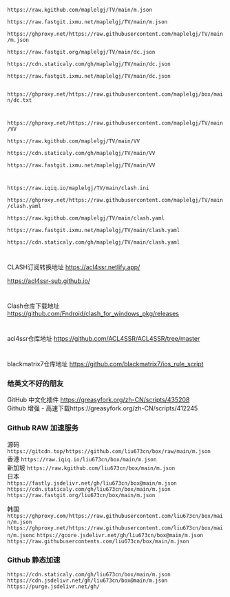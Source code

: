  
 `https://raw.kgithub.com/maplelgj/TV/main/m.json`  

 `https://raw.fastgit.ixmu.net/maplelgj/TV/main/m.json`  
  
 `https://ghproxy.net/https://raw.githubusercontent.com/maplelgj/TV/main/m.json`   

  
  
  `https://raw.fastgit.org/maplelgj/TV/main/dc.json` 
   
  `https://cdn.staticaly.com/gh/maplelgj/TV/main/dc.json` 

  `https://raw.fastgit.ixmu.net/maplelgj/TV/main/dc.json` 
  
  ` https://ghproxy.net/https://raw.githubusercontent.com/maplelgj/box/main/dc.txt` 

 
 #
 `https://ghproxy.net/https://raw.githubusercontent.com/maplelgj/TV/main/VV`  

`https://raw.kgithub.com/maplelgj/TV/main/VV `
 
 `https://cdn.staticaly.com/gh/maplelgj/TV/main/VV`  

  `https://raw.fastgit.ixmu.net/maplelgj/TV/main/VV`  
   
  
  
 #
 `https://raw.iqiq.io/maplelgj/TV/main/clash.ini`  
 
 `https://ghproxy.net/https://raw.githubusercontent.com/maplelgj/TV/main/clash.yaml` 

 `https://raw.kgithub.com/maplelgj/TV/main/clash.yaml` 

 `https://raw.fastgit.ixmu.net/maplelgj/TV/main/clash.yaml` 
 
 `https://cdn.staticaly.com/gh/maplelgj/TV/main/clash.yaml`  
 


#
CLASH订阅转换地址 
https://acl4ssr.netlify.app/

https://acl4ssr-sub.github.io/

#
Clash仓库下载地址
https://github.com/Fndroid/clash_for_windows_pkg/releases
#
acl4ssr仓库地址 
https://github.com/ACL4SSR/ACL4SSR/tree/master
#
blackmatrix7仓库地址 
https://github.com/blackmatrix7/ios_rule_script

### 给英文不好的朋友
GitHub 中文化插件 https://greasyfork.org/zh-CN/scripts/435208  
Github 增强 - 高速下载https://greasyfork.org/zh-CN/scripts/412245  

### Github RAW 加速服务

源码   `https://gitcdn.top/https://github.com/liu673cn/box/raw/main/m.json`  
香港   `https://raw.iqiq.io/liu673cn/box/main/m.json`  
新加坡 `https://raw.kgithub.com/liu673cn/box/main/m.json`  
日本  
`https://fastly.jsdelivr.net/gh/liu673cn/box@main/m.json`  
`https://cdn.staticaly.com/gh/liu673cn/box/main/m.json`  
`https://raw.fastgit.org/liu673cn/box/main/m.json`  

韩国  
`https://ghproxy.com/https://raw.githubusercontent.com/liu673cn/box/main/m.json`  
`https://ghproxy.net/https://raw.githubusercontent.com/liu673cn/box/main/m.jsonc`
`https://gcore.jsdelivr.net/gh/liu673cn/box@main/m.json`  
`https://raw.githubusercontents.com/liu673cn/box/main/m.json`  

### Github 静态加速  
`https://cdn.staticaly.com/gh/liu673cn/box/main/m.json`  
`https://cdn.jsdelivr.net/gh/liu673cn/box@main/m.json`  
`https://purge.jsdelivr.net/gh/`  
